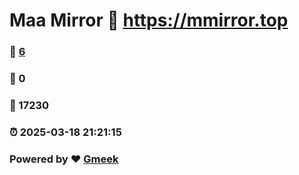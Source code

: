 # Maa Mirror :link: https://mmirror.top 
### :page_facing_up: [6](https://mmirror.top/tag.html) 
### :speech_balloon: 0 
### :hibiscus: 17230 
### :alarm_clock: 2025-03-18 21:21:15 
### Powered by :heart: [Gmeek](https://github.com/Meekdai/Gmeek)
